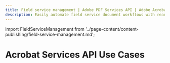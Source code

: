 ```yaml
---
title: Field service management | Adobe PDF Services API | Adobe Acrobat Services
description: Easily automate field service document workflows with readily available APIs. Our PDF Services API helps you create, convert, OCR PDFs and more. Free 6-month trial. Learn more today.
---
```


import FieldServiceManagement from '../page-content/content-publishing/field-service-management.md';

<Hero slots="heading" variant="fullwidth" theme="dark"  customLayout className="herobgImage Hero-Banner" />

# Acrobat Services API Use Cases

<MenuWrapperComponent  menuItem= 'subMenuPages'  slots="content"  repeat="1" theme="lightest" className="Field-service-management"/>

<FieldServiceManagement />
